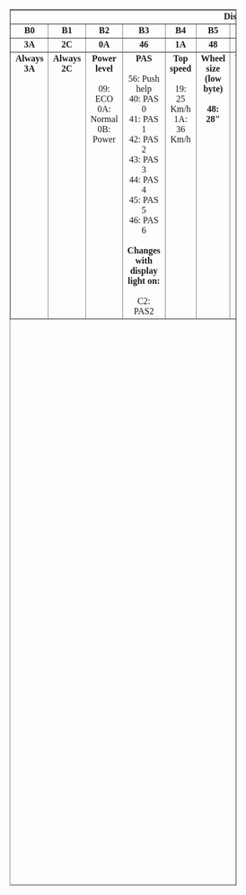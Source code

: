 <table style="text-align: left; width: 80%; height: 40%; margin-left: auto; margin-right: auto; font-family: Calibri;" border="1" cellpadding="2" cellspacing="0">
  <tbody>
    <tr style="font-weight: bold;" align="center">
      <td colspan="12" rowspan="1" style="vertical-align: top;">Display -&gt; Controller<br>
      </td>
    </tr>
    <tr style="font-weight: bold;">
      <td style="vertical-align: top; text-align: center;">B0</td>
      <td style="vertical-align: top; text-align: center;">B1<br>
      </td>
      <td style="vertical-align: top; text-align: center;">B2<br>
      </td>
      <td style="vertical-align: top; text-align: center;">B3<br>
      </td>
      <td style="vertical-align: top; text-align: center;">B4<br>
      </td>
      <td style="vertical-align: top; text-align: center;">B5<br>
      </td>
      <td style="vertical-align: top; text-align: center;">B6<br>
      </td>
      <td style="vertical-align: top; text-align: center;">B7<br>
      </td>
      <td style="vertical-align: top; text-align: center;">B8<br>
      </td>
      <td style="vertical-align: top; text-align: center;">B9<br>
      </td>
      <td style="vertical-align: top; text-align: center;">B10<br>
      </td>
      <td style="vertical-align: top; text-align: center;">B11<br>
      </td>
    </tr>
    <tr style="font-weight: bold;">
      <td style="vertical-align: top; text-align: center;">3A<br>
      </td>
      <td style="vertical-align: top; text-align: center;">2C<br>
      </td>
      <td style="vertical-align: top; text-align: center;">0A<br>
      </td>
      <td style="vertical-align: top; text-align: center;">46<br>
      </td>
      <td style="vertical-align: top; text-align: center;">1A<br>
      </td>
      <td style="vertical-align: top; text-align: center;">48<br>
      </td>
      <td style="vertical-align: top; text-align: center;">08<br>
      </td>
      <td style="vertical-align: top; text-align: center;">06<br>
      </td>
      <td style="vertical-align: top; text-align: center;">EC<br>
      </td>
      <td style="vertical-align: top; text-align: center;">00<br>
      </td>
      <td style="vertical-align: top; text-align: center;">0D<br>
      </td>
      <td style="vertical-align: top; text-align: center;">0A<br>
      </td>
    </tr>
    <tr>
      <td style="vertical-align: top; text-align: center;"><span style="font-weight: bold;">Always 3A</span><br>
      </td>
      <td style="vertical-align: top; text-align: center;"><span style="font-weight: bold;">Always 2C</span><br>
      </td>
      <td style="vertical-align: top; text-align: center;"><span style="font-weight: bold;">Power level<br>
      <br>
      </span>09: ECO<br>
0A: Normal<br>
0B: Power<br>
      </td>
      <td style="vertical-align: top; text-align: center;"><span style="font-weight: bold;">PAS</span><br>
      <br>
56: Push help<br>
40: PAS 0<br>
41: PAS 1<br>
42: PAS 2<br>
43: PAS 3<br>
44: PAS 4<br>
45: PAS 5<br>
46: PAS 6<br>
      <br>
      <span style="font-weight: bold;">Changes with display light on:</span><br>
      <br>
C2: PAS2<br>
      </td>
      <td style="vertical-align: top; text-align: center;"><span style="font-weight: bold;">Top speed</span><br>
      <br>
19: 25 Km/h<br>
1A: 36 Km/h<br>
      </td>
      <td style="vertical-align: top; text-align: center; font-weight: bold;">Wheel size (low byte)<br>
      <br>
48: 28"<br>
      </td>
      <td style="vertical-align: top; text-align: center;"><span style="font-weight: bold;">Wheel size (high byte)<br>
      <br>
      </span>08: 28"<br>
      </td>
      <td style="vertical-align: top; text-align: center;"><span style="font-weight: bold;">Thumb throttle</span><br>
      <br>
00: up to full speed<br>
06: up to 6 Km/h<br>
      </td>
      <td style="vertical-align: top; text-align: center;"><span style="font-weight: bold;">Checksum<br>
      </span>&nbsp;(B1+B2+B3+B4+B5+B6+B7) mod 256<br>
      </td>
      <td style="vertical-align: top; text-align: center;">?<br>
      </td>
      <td style="vertical-align: top; text-align: center;"><span style="font-weight: bold;">Always 0D<br>
      </span>&nbsp;(CR)<br>
      </td>
      <td style="vertical-align: top; text-align: center;"><span style="font-weight: bold;">Always 0A<br>
      </span>&nbsp;(LF)<br>
      </td>
    </tr>
  </tbody>
</table>